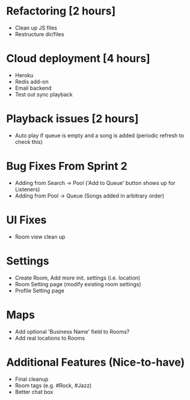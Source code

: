 # Refactoring [2 hours]
- Clean up JS files
- Restructure dir/files

# Cloud deployment [4 hours]
- Heroku
- Redis add-on
- Email backend
- Test out sync playback

# Playback issues [2 hours]
- Auto play if queue is empty and a song is added (periodic refresh to check this)

# Bug Fixes From Sprint 2
- Adding from Search -> Pool ('Add to Queue' button shows up for Listeners)
- Adding from Pool -> Queue (Songs added in arbitrary order)

# UI Fixes
- Room view clean up

# Settings
- Create Room, Add more init. settings (i.e. location)
- Room Setting page (modify existing room settings)
- Profile Setting page

# Maps
- Add optional 'Business Name' field to Rooms?
- Add real locations to Rooms

# Additional Features (Nice-to-have)
- Final cleanup
- Room tags (e.g. #Rock, #Jazz)
- Better chat box
